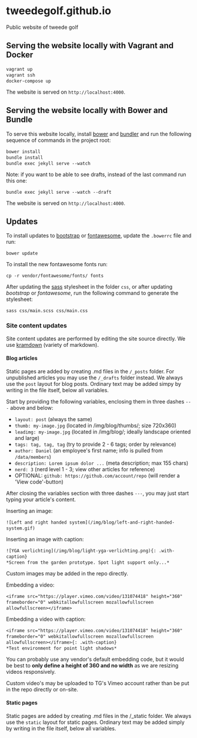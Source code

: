 tweedegolf.github.io
====================

Public website of tweede golf

## Serving the website locally with Vagrant and Docker

```
vagrant up
vagrant ssh
docker-compose up
```

The website is served on `http://localhost:4000`.

## Serving the website locally with Bower and Bundle

To serve this website locally, install [bower](http://bower.io/) and [bundler](http://bundler.io/) and run the following sequence of commands in the project root:

    bower install
    bundle install
    bundle exec jekyll serve --watch

Note: if you want to be able to see drafts, instead of the last command run this one:

    bundle exec jekyll serve --watch --draft

The website is served on `http://localhost:4000`.

## Updates

To install updates to [bootstrap](http://getbootstrap.com/) or [fontawesome](http://fortawesome.github.io/Font-Awesome/), update the `.bowerrc` file and run:

    bower update

To install the new fontawesome fonts run:

    cp -r vendor/fontawesome/fonts/ fonts

After updating the [sass](http://sass-lang.com/) stylesheet in the folder `css`, or after updating *bootstrap* or *fontawesome*, run the following command to generate the stylesheet:

    sass css/main.scss css/main.css

### Site content updates

Site content updates are performed by editing the site source directly. We use [kramdown](http://kramdown.gettalong.org/quickref.html) (variety of markdown).

#### Blog articles

Static pages are added by creating .md files in the `/_posts` folder. For unpublished articles you may use the `/_drafts` folder instead. We always use the `post` layout for blog posts. Ordinary text may be added simpy by writing in the file itself, below all variables.

Start by providing the following variables, enclosing them in three dashes `---` above and below:

+ `layout: post` (always the same)
+ `thumb: my-image.jpg` (located in /img/blog/thumbs/; size 720x360)
+ `leadimg: my-image.jpg` (located in /img/blog/; ideally landscape oriented and large)
+ `tags: tag, tag, tag` (try to provide 2 - 6 tags; order by relevance)
+ `author: Daniel` (an employee's first name; info is pulled from `/data/members`)
+ `description: Lorem ipsum dolor ...` (meta description; max 155 chars)
+ `nerd: 3` (nerd level 1 - 3; view other articles for reference)
+ OPTIONAL: `github: https://github.com/account/repo` (will render a 'View code'-button)

After closing the variables section with three dashes `---`, you may just start typing your article's content.

Inserting an image:

    ![Left and right handed system](/img/blog/left-and-right-handed-system.gif)

Inserting an image with caption:

    ![YGA verlichting](/img/blog/light-yga-verlichting.png){: .with-caption}
    *Screen from the garden prototype. Spot light support only...*

Custom images may be added in the repo directly.

Embedding a video:

    <iframe src="https://player.vimeo.com/video/131074418" height="360" frameborder="0" webkitallowfullscreen mozallowfullscreen allowfullscreen></iframe>

Embedding a video with caption:

    <iframe src="https://player.vimeo.com/video/131074418" height="360" frameborder="0" webkitallowfullscreen mozallowfullscreen allowfullscreen></iframe>{: .with-caption}
    *Test environment for point light shadows*

You can probably use any vendor's default embedding code, but it would be best to **only define a height of 360 and no width** as we are resizing videos responsively.

Custom video's may be uploaded to TG's Vimeo account rather than be put in the repo directly or on-site.


#### Static pages

Static pages are added by creating .md files in the /_static folder. We always use the `static` layout for static pages.
Ordinary text may be added simply by writing in the file itself, below all variables.
